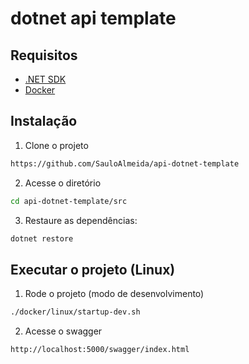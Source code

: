 # dotnet api template

## Requisitos

* [.NET SDK](https://dotnet.microsoft.com/en-us/download/dotnet/7.0)
* [Docker](https://docs.docker.com/desktop/install/windows-install/)

## Instalação

1. Clone o projeto	
```bash
https://github.com/SauloAlmeida/api-dotnet-template
```

2. Acesse o diretório
```bash
cd api-dotnet-template/src
```

3. Restaure as dependências:
```bash
dotnet restore
```

## Executar o projeto (Linux)

1. Rode o projeto (modo de desenvolvimento)
```bash
./docker/linux/startup-dev.sh
```

2. Acesse o swagger
```bash
http://localhost:5000/swagger/index.html
```
